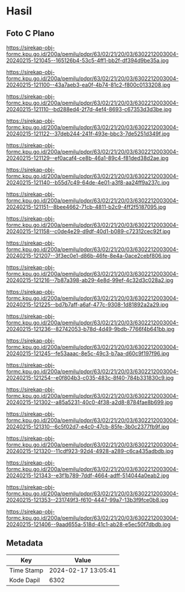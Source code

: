 # Hasil

## Foto C Plano

https://sirekap-obj-formc.kpu.go.id/200a/pemilu/pdpr/63/02/21/20/03/6302212003004-20240215-121045--165126b4-53c5-4ff1-bb2f-df394d9be35a.jpg

https://sirekap-obj-formc.kpu.go.id/200a/pemilu/pdpr/63/02/21/20/03/6302212003004-20240215-121100--43a7aeb3-ea0f-4b74-81c2-f800c0133208.jpg

https://sirekap-obj-formc.kpu.go.id/200a/pemilu/pdpr/63/02/21/20/03/6302212003004-20240215-121110--bd288ed4-2f7d-4ef4-8693-c67353d3d3be.jpg

https://sirekap-obj-formc.kpu.go.id/200a/pemilu/pdpr/63/02/21/20/03/6302212003004-20240215-121122--37deb244-241f-493e-bbc3-7de5251d349f.jpg

https://sirekap-obj-formc.kpu.go.id/200a/pemilu/pdpr/63/02/21/20/03/6302212003004-20240215-121129--ef0acaf4-ce8b-46a1-89c4-f81ded38d2ae.jpg

https://sirekap-obj-formc.kpu.go.id/200a/pemilu/pdpr/63/02/21/20/03/6302212003004-20240215-121140--b55d7c49-64de-4e01-a3f8-aa24ff9a237c.jpg

https://sirekap-obj-formc.kpu.go.id/200a/pemilu/pdpr/63/02/21/20/03/6302212003004-20240215-121151--8bee4662-71cb-4811-b2c9-4ff2f5187095.jpg

https://sirekap-obj-formc.kpu.go.id/200a/pemilu/pdpr/63/02/21/20/03/6302212003004-20240215-121158--c0de4e29-d9df-40d1-b089-c72312cec92f.jpg

https://sirekap-obj-formc.kpu.go.id/200a/pemilu/pdpr/63/02/21/20/03/6302212003004-20240215-121207--3f3ec0e1-d86b-46fe-8e4a-0ace2cebf806.jpg

https://sirekap-obj-formc.kpu.go.id/200a/pemilu/pdpr/63/02/21/20/03/6302212003004-20240215-121216--7b87a398-ab29-4e8d-99ef-4c32d3c028a2.jpg

https://sirekap-obj-formc.kpu.go.id/200a/pemilu/pdpr/63/02/21/20/03/6302212003004-20240215-121225--bd7b7aff-a6af-477c-9308-1d81892a2a29.jpg

https://sirekap-obj-formc.kpu.go.id/200a/pemilu/pdpr/63/02/21/20/03/6302212003004-20240215-121236--82742053-b78d-4d49-9bdb-7766f4b641bb.jpg

https://sirekap-obj-formc.kpu.go.id/200a/pemilu/pdpr/63/02/21/20/03/6302212003004-20240215-121245--fe53aaac-8e5c-49c3-b7aa-d60c9f197f96.jpg

https://sirekap-obj-formc.kpu.go.id/200a/pemilu/pdpr/63/02/21/20/03/6302212003004-20240215-121254--e0f804b3-c035-483c-8f40-784b331830c9.jpg

https://sirekap-obj-formc.kpu.go.id/200a/pemilu/pdpr/63/02/21/20/03/6302212003004-20240215-121302--a85a5231-40c0-4f38-a2d8-8784fae8b699.jpg

https://sirekap-obj-formc.kpu.go.id/200a/pemilu/pdpr/63/02/21/20/03/6302212003004-20240215-121310--6c5f02d7-e4c0-47cb-85fe-3b0c2377fb9f.jpg

https://sirekap-obj-formc.kpu.go.id/200a/pemilu/pdpr/63/02/21/20/03/6302212003004-20240215-121320--11cdf923-92d4-4928-a289-c6ca435adbdb.jpg

https://sirekap-obj-formc.kpu.go.id/200a/pemilu/pdpr/63/02/21/20/03/6302212003004-20240215-121343--e3f1b789-7ddf-4664-adff-514044a0eab2.jpg

https://sirekap-obj-formc.kpu.go.id/200a/pemilu/pdpr/63/02/21/20/03/6302212003004-20240215-121353--231749f3-f610-4447-99a7-13b3f9fce0b8.jpg

https://sirekap-obj-formc.kpu.go.id/200a/pemilu/pdpr/63/02/21/20/03/6302212003004-20240215-121406--9aad655a-518d-41c1-ab28-e5ec50f7dbdb.jpg


## Metadata

| Key        | Value               |
| ---------- | ------------------- |
| Time Stamp | 2024-02-17 13:05:41 |
| Kode Dapil | 6302                |



